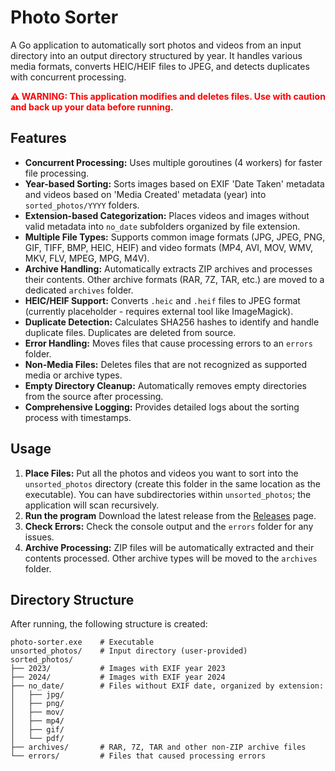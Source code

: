 # Photo Sorter

A Go application to automatically sort photos and videos from an input directory into an output directory structured by year. It handles various media formats, converts HEIC/HEIF files to JPEG, and detects duplicates with concurrent processing.

<span style="color: red; font-weight: bold;">⚠️ WARNING: This application modifies and deletes files. Use with caution and back up your data before running.</span>

## Features

*   **Concurrent Processing:** Uses multiple goroutines (4 workers) for faster file processing.
*   **Year-based Sorting:** Sorts images based on EXIF 'Date Taken' metadata and videos based on 'Media Created' metadata (year) into `sorted_photos/YYYY` folders.
*   **Extension-based Categorization:** Places videos and images without valid metadata into `no_date` subfolders organized by file extension.
*   **Multiple File Types:** Supports common image formats (JPG, JPEG, PNG, GIF, TIFF, BMP, HEIC, HEIF) and video formats (MP4, AVI, MOV, WMV, MKV, FLV, MPEG, MPG, M4V).
*   **Archive Handling:** Automatically extracts ZIP archives and processes their contents. Other archive formats (RAR, 7Z, TAR, etc.) are moved to a dedicated `archives` folder.
*   **HEIC/HEIF Support:** Converts `.heic` and `.heif` files to JPEG format (currently placeholder - requires external tool like ImageMagick).
*   **Duplicate Detection:** Calculates SHA256 hashes to identify and handle duplicate files. Duplicates are deleted from source.
*   **Error Handling:** Moves files that cause processing errors to an `errors` folder.
*   **Non-Media Files:** Deletes files that are not recognized as supported media or archive types.
*   **Empty Directory Cleanup:** Automatically removes empty directories from the source after processing.
*   **Comprehensive Logging:** Provides detailed logs about the sorting process with timestamps.

## Usage

1.  **Place Files:** Put all the photos and videos you want to sort into the `unsorted_photos` directory (create this folder in the same location as the executable). You can have subdirectories within `unsorted_photos`; the application will scan recursively.
2.  **Run the program** Download the latest release from the [Releases](github.com/Owen-3456/photo-sorter/releases) page.
3.  **Check Errors:** Check the console output and the `errors` folder for any issues.
4. **Archive Processing:** ZIP files will be automatically extracted and their contents processed. Other archive types will be moved to the `archives` folder.

## Directory Structure

After running, the following structure is created:
```
photo-sorter.exe    # Executable
unsorted_photos/    # Input directory (user-provided)
sorted_photos/
├── 2023/           # Images with EXIF year 2023
├── 2024/           # Images with EXIF year 2024
├── no_date/        # Files without EXIF date, organized by extension:
│   ├── jpg/
│   ├── png/
│   ├── mov/
│   ├── mp4/
│   ├── gif/
│   └── pdf/
├── archives/       # RAR, 7Z, TAR and other non-ZIP archive files
└── errors/         # Files that caused processing errors
```
